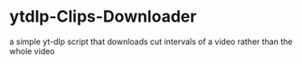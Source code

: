 # ytdlp-Clips-Downloader
a simple yt-dlp script that downloads cut intervals of a video rather than the whole video 
